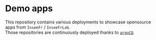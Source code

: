 # Demo apps

This repository contains various deployments to showcase opensource apps from `InseeFr` / `InseeFrLab`.  
Those repositories are continuously deployed thanks to [`argoCD`](https://argoproj.github.io/argo-cd/).
